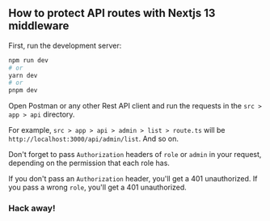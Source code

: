 ## How to protect API routes with Nextjs 13 middleware

First, run the development server:

```bash
npm run dev
# or
yarn dev
# or
pnpm dev
```

Open Postman or any other Rest API client and run the requests in the `src > app > api` directory.

For example, `src > app > api > admin > list > route.ts` will be `http://localhost:3000/api/admin/list`. And so on.

Don't forget to pass `Authorization` headers of `role` or `admin` in your request, depending on the permission that each role has.

If you don't pass an `Authorization` header, you'll get a 401 unauthorized. If you pass a wrong `role`, you'll get a 401 unauthorized.

### Hack away!
